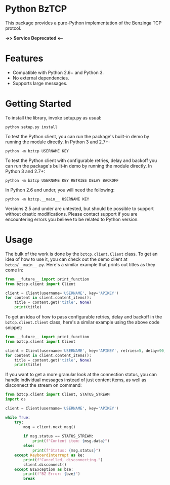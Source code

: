 # Python BzTCP
This package provides a pure-Python implementation of the Benzinga TCP protcol.

**->> Service Deprecated <--**

# Features

  * Compatible with Python 2.6+ and Python 3.
  * No external dependencies.
  * Supports large messages.

# Getting Started
To install the library, invoke setup.py as usual:

    python setup.py install

To test the Python client, you can run the package's built-in demo by running the
module directly. In Python 3 and 2.7+:

    python -m bztcp USERNAME KEY

To test the Python client with configurable retries, delay and backoff you can run
the package's built-in demo by running the module directly. In Python 3 and 2.7+:

    python -m bztcp USERNAME KEY RETRIES DELAY BACKOFF

In Python 2.6 and under, you will need the following:

    python -m bztcp.__main__ USERNAME KEY

Versions 2.5 and under are untested, but should be possible to support without
drastic modifications. Please contact support if you are encountering errors you
believe to be related to Python version.

# Usage
The bulk of the work is done by the `bztcp.client.Client` class. To get an idea
of how to use it, you can check out the demo client at `bztcp/__main__.py`. Here's
a similar example that prints out titles as they come in:

```python
from __future__ import print_function
from bztcp.client import Client

client = Client(username='USERNAME', key='APIKEY')
for content in client.content_items():
    title = content.get('title', None)
    print(title)
```

To get an idea of how to pass configurable retries, delay and backoff in the
`bztcp.client.Client` class, here's a similar example using the above code snippet:  
```python
from __future__ import print_function
from bztcp.client import Client

client = Client(username='USERNAME', key='APIKEY', retries=5, delay=90, backoff=2)
for content in client.content_items():
    title = content.get('title', None)
    print(title)
```

If you want to get a more granular look at the connection status, 
you can handle individual messages instead of just content items,
as well as disconnect the stream on command:

```python
from bztcp.client import Client, STATUS_STREAM
import os

client = Client(username='USERNAME', key='APIKEY')

while True:
    try:
        msg = client.next_msg()
        
        if msg.status == STATUS_STREAM:
            print(f"Content item: {msg.data}")
        else:
            print(f"Status: {msg.status}")
    except KeyboardInterrupt as ke:
        print(f"Cancelled, disconnecting.")
        client.disconnect()
    except BzException as bze:
        print(f"BZ Error: {bze}")
        break
```
